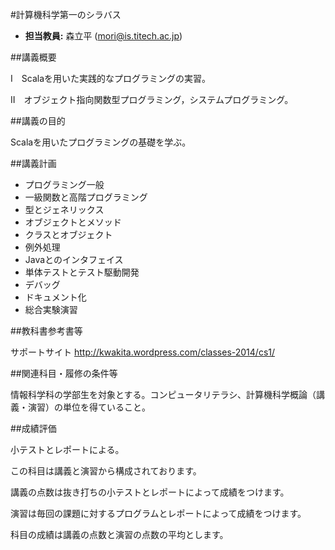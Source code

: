 #計算機科学第一のシラバス

* **担当教員:** 森立平 (mori@is.titech.ac.jp)

##講義概要

I　Scalaを用いた実践的なプログラミングの実習。

II　オブジェクト指向関数型プログラミング，システムプログラミング。

##講義の目的

Scalaを用いたプログラミングの基礎を学ぶ。

##講義計画

* プログラミング一般
*  一級関数と高階プログラミング
*  型とジェネリックス
*  オブジェクトとメソッド
*  クラスとオブジェクト
*  例外処理
*  Javaとのインタフェイス
*  単体テストとテスト駆動開発
*  デバッグ
*  ドキュメント化
*  総合実験演習

##教科書参考書等

サポートサイト
http://kwakita.wordpress.com/classes-2014/cs1/

##関連科目・履修の条件等

情報科学科の学部生を対象とする。コンピュータリテラシ、計算機科学概論（講義・演習）の単位を得ていること。

##成績評価

小テストとレポートによる。

この科目は講義と演習から構成されております。

講義の点数は抜き打ちの小テストとレポートによって成績をつけます。

演習は毎回の課題に対するプログラムとレポートによって成績をつけます。

科目の成績は講義の点数と演習の点数の平均とします。
